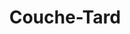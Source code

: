 ---
title: "Couche-Tard"
url: /laval/couche-tard-boulevard-de-la-concorde-ouest/
shop: Lebensmittel
---
